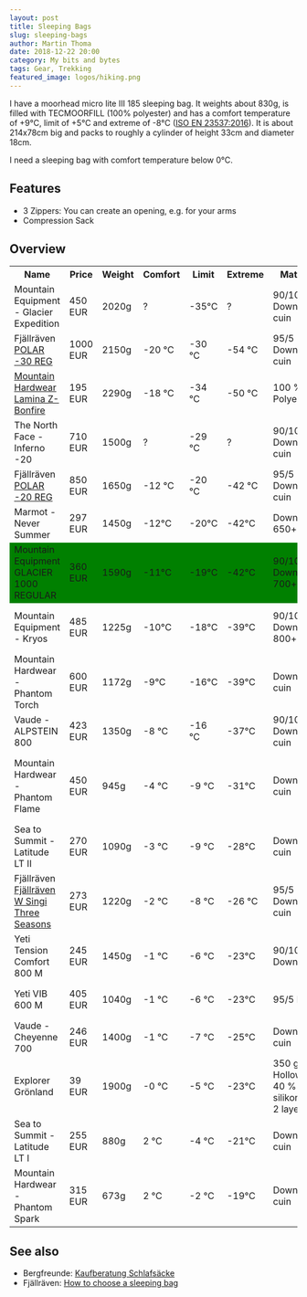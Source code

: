 ```yaml
---
layout: post
title: Sleeping Bags
slug: sleeping-bags
author: Martin Thoma
date: 2018-12-22 20:00
category: My bits and bytes
tags: Gear, Trekking
featured_image: logos/hiking.png
---
```

I have a moorhead micro lite III 185 sleeping bag. It weights about 830g, is
filled with TECMOORFILL (100% polyester) and has a comfort temperature of +9°C,
limit of +5°C and extreme of -8°C ([ISO EN 23537:2016](https://www.iso.org/standard/67105.html)). It is about 214x78cm big and packs to
roughly a cylinder of height 33cm and diameter 18cm.

I need a sleeping bag with comfort temperature below 0°C.


## Features

* 3 Zippers: You can create an opening, e.g. for your arms
* Compression Sack

## Overview

<table class="table">
    <tr>
        <th>Name</th>
        <th>Price</th>
        <th>Weight</th>
        <th>Comfort</th>
        <th>Limit</th>
        <th>Extreme</th>
        <th>Material</th>
        <th>Volume</th>
    </tr>
    <tr>
        <td>Mountain Equipment - Glacier Expedition</td>
        <td>450 EUR</td>
        <td>2020g</td>
        <td>?</td>
        <td>-35&deg;C</td>
        <td>?</td>
        <td>90/10 Down; 700 cuin</td>
        <td>34 cm x 29 cm x 25 cm</td>
    </tr>
    <tr>
        <td>Fjällräven <a href="https://www.fjallraven.com/shop/fjallraven-polar-30-reg-F62730-burnt-orange">POLAR -30 REG</a></td>
        <td>1000 EUR</td>
        <td>2150g</td>
        <td>-20 &deg;C</td>
        <td>-30 &deg;C</td>
        <td>-54 &deg;C</td>
        <td>95/5 Down; 800 cuin</td>
        <td>28 x 45 cm</td>
    </tr>
    <tr>
        <td><a href="https://www.globetrotter.de/shop/mountain-hardwear-lamina-z-bonfire-30-293716/">Mountain Hardwear Lamina Z-Bonfire</a></td>
        <td>195 EUR</td>
        <td>2290g</td>
        <td>-18 &deg;C</td>
        <td>-34 &deg;C</td>
        <td>-50 &deg;C</td>
        <td>100 % Polyester</td>
        <td>25 x 46  cm</td>
    </tr>
    <tr>
        <td>The North Face - Inferno -20</td>
        <td>710 EUR</td>
        <td>1500g</td>
        <td>?</td>
        <td>-29 &deg;C</td>
        <td>?</td>
        <td>90/10 Down; 800 cuin</td>
        <td>?</td>
    </tr>
    <tr>
        <td>Fjällräven <a href="https://www.fjallraven.com/shop/fjallraven-polar-20-reg-F62728-burnt-orange">POLAR -20 REG</a></td>
        <td>850 EUR</td>
        <td>1650g</td>
        <td>-12 &deg;C</td>
        <td>-20 &deg;C</td>
        <td>-42 &deg;C</td>
        <td>95/5 Down; 800 cuin</td>
        <td>25 x 40 cm</td>
    </tr>
    <tr>
        <td>Marmot - Never Summer</td>
        <td>297 EUR</td>
        <td>1450g</td>
        <td>-12&deg;C</td>
        <td>-20&deg;C</td>
        <td>-42&deg;C</td>
        <td>Down; 650+ cuin</td>
        <td>22 cm x 46 cm</td>
    </tr>
    <tr style="background-color: green;">
        <td>Mountain Equipment GLACIER 1000 REGULAR</td>
        <td>360 EUR</td>
        <td>1590g</td>
        <td>-11&deg;C</td>
        <td>-19&deg;C</td>
        <td>-42&deg;C</td>
        <td>90/10 Down; 700+ cuin</td>
        <td>31 x 27 x 23 cm</td>
    </tr>
    <tr>
        <td>Mountain Equipment - Kryos</td>
        <td>485 EUR</td>
        <td>1225g</td>
        <td>-10&deg;C</td>
        <td>-18&deg;C</td>
        <td>-39&deg;C</td>
        <td>90/10 Down; 800+ cuin</td>
        <td>29 cm x 25 cm x 23 cm</td>
    </tr>
    <tr>
        <td>Mountain Hardwear - Phantom Torch</td>
        <td>600 EUR</td>
        <td>1172g</td>
        <td>-9&deg;C</td>
        <td>-16&deg;C</td>
        <td>-39&deg;C</td>
        <td>Down; 800 cuin</td>
        <td>20 cm × 33 cm; </td>
    </tr>
    <tr>
        <td>Vaude - ALPSTEIN 800</td>
        <td>423 EUR</td>
        <td>1350g</td>
        <td>-8 &deg;C</td>
        <td>-16 &deg;C</td>
        <td>-37&deg;C</td>
        <td>90/10 Down, 800 cuin</td>
        <td>?</td>
    </tr>
    <tr>
        <td>Mountain Hardwear - Phantom Flame</td>
        <td>450 EUR</td>
        <td>945g</td>
        <td>-4 &deg;C</td>
        <td>-9 &deg;C</td>
        <td>-31&deg;C</td>
        <td>Down, 800 cuin</td>
        <td>18 cm × 30 cm; 2 way front zipper</td>
    </tr>
    <tr>
        <td>Sea to Summit - Latitude LT II</td>
        <td>270 EUR</td>
        <td>1090g</td>
        <td>-3 &deg;C</td>
        <td>-9 &deg;C</td>
        <td>-28&deg;C</td>
        <td>Down; 750 cuin</td>
        <td>7.7 Liter</td>
    </tr>
    <tr>
        <td>Fjällräven <a href="https://www.exxpozed.de/fjallraven-w-singi-three-seasons#!?variant=189264">Fjällräven W Singi Three Seasons</a></td>
        <td>273 EUR</td>
        <td>1220g</td>
        <td>-2 &deg;C</td>
        <td>-8 &deg;C</td>
        <td>-26 &deg;C</td>
        <td>95/5 Down; 800 cuin</td>
        <td>?</td>
    </tr>
    <tr>
        <td>Yeti Tension Comfort 800 M</td>
        <td>245 EUR</td>
        <td>1450g</td>
        <td>-1 &deg;C</td>
        <td>-6 &deg;C</td>
        <td>-23&deg;C</td>
        <td>90/10 Down</td>
        <td>16.5 x 16.5 x 36 cm</td>
    </tr>
    <tr>
        <td>Yeti VIB 600 M</td>
        <td>405 EUR</td>
        <td>1040g</td>
        <td>-1 &deg;C</td>
        <td>-6 &deg;C</td>
        <td>-23&deg;C</td>
        <td>95/5 Down</td>
        <td>15 x 15 x 32 cm</td>
    </tr>
    <tr>
        <td>Vaude - Cheyenne 700</td>
        <td>246 EUR</td>
        <td>1400g</td>
        <td>-1 &deg;C</td>
        <td>-7 &deg;C</td>
        <td>-25&deg;C</td>
        <td>Down, 550 cuin</td>
        <td>?</td>
    </tr>
    <tr>
        <td>Explorer Grönland</td>
        <td>39 EUR</td>
        <td>1900g</td>
        <td>-0 &deg;C</td>
        <td>-5 &deg;C</td>
        <td>-23&deg;C</td>
        <td>350 g/m2 Hollowfibre 40 % silikonisiert, 2 layers</td>
        <td>7.7 Liter</td>
    </tr>
    <tr>
        <td>Sea to Summit - Latitude LT I</td>
        <td>255 EUR</td>
        <td>880g</td>
        <td>2 &deg;C</td>
        <td>-4 &deg;C</td>
        <td>-21&deg;C</td>
        <td>Down; 750 cuin</td>
        <td>6.1 Liter</td>
    </tr>
    <tr>
        <td>Mountain Hardwear - Phantom Spark</td>
        <td>315 EUR</td>
        <td>673g</td>
        <td>2 &deg;C</td>
        <td>-2 &deg;C</td>
        <td>-19&deg;C</td>
        <td>Down; 800 cuin</td>
        <td>15 cm × 25 cm</td>
    </tr>
</table>


## See also

* Bergfreunde: [Kaufberatung Schlafsäcke](https://www.bergfreunde.de/basislager/kaufberatung-schlafsaecke/)
* Fjällräven: [How to choose a sleeping bag](https://foxtrail.fjallraven.com/2018/04/20/how-to-choose-a-sleeping-bag/)

